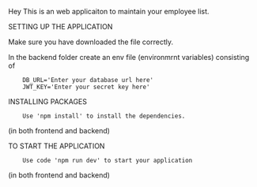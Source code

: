 Hey This is an web applicaiton to maintain your employee list.

SETTING UP THE APPLICATION

Make sure you have downloaded the file correctly.

In the backend folder create an env file (environmrnt variables) consisting of

        DB_URL='Enter your database url here' 
        JWT_KEY='Enter your secret key here'

INSTALLING PACKAGES

        Use 'npm install' to install the dependencies.

(in both frontend and backend)

TO START THE APPLICATION

        Use code 'npm run dev' to start your application

(in both frontend and backend)
